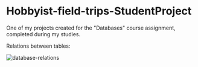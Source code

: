 # Hobbyist-field-trips-StudentProject
One of my projects created for the "Databases" course assignment, completed during my studies.

Relations between tables:

![database-relations](https://user-images.githubusercontent.com/86572700/232116873-90695a86-277a-42ef-828a-70c8625f43f9.png)
